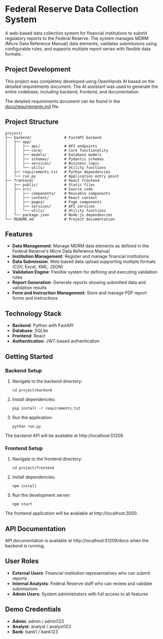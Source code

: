 























# Federal Reserve Data Collection System

A web-based data collection system for financial institutions to submit regulatory reports to the Federal Reserve. The system manages MDRM (Micro Data Reference Manual) data elements, validates submissions using configurable rules, and supports multiple report series with flexible data formats.

## Project Development

This project was completely developed using OpenHands AI based on the detailed requirements document. The AI assistant was used to generate the entire codebase, including backend, frontend, and documentation.

The detailed requirements document can be found in the [docs/requirements.md](docs/requirements.md) file.

## Project Structure

```
project/
├── backend/               # FastAPI backend
│   ├── app/
│   │   ├── api/           # API endpoints
│   │   ├── core/          # Core functionality
│   │   ├── models/        # Database models
│   │   ├── schemas/       # Pydantic schemas
│   │   ├── services/      # Business logic
│   │   └── utils/         # Utility functions
│   ├── requirements.txt   # Python dependencies
│   └── run.py             # Application entry point
├── frontend/              # React frontend
│   ├── public/            # Static files
│   ├── src/               # Source code
│   │   ├── components/    # Reusable components
│   │   ├── context/       # React context
│   │   ├── pages/         # Page components
│   │   ├── services/      # API services
│   │   └── utils/         # Utility functions
│   └── package.json       # Node.js dependencies
└── README.md              # Project documentation
```

## Features

- **Data Management**: Manage MDRM data elements as defined in the Federal Reserve's Micro Data Reference Manual
- **Institution Management**: Register and manage financial institutions
- **Data Submission**: Web-based data upload supporting multiple formats (CSV, Excel, XML, JSON)
- **Validation Engine**: Flexible system for defining and executing validation rules
- **Report Generation**: Generate reports showing submitted data and validation results
- **Form and Instruction Management**: Store and manage PDF report forms and instructions

## Technology Stack

- **Backend**: Python with FastAPI
- **Database**: SQLite
- **Frontend**: React
- **Authentication**: JWT-based authentication

## Getting Started

### Backend Setup

1. Navigate to the backend directory:
   ```
   cd project/backend
   ```

2. Install dependencies:
   ```
   pip install -r requirements.txt
   ```

3. Run the application:
   ```
   python run.py
   ```

The backend API will be available at http://localhost:51209.

### Frontend Setup

1. Navigate to the frontend directory:
   ```
   cd project/frontend
   ```

2. Install dependencies:
   ```
   npm install
   ```

3. Run the development server:
   ```
   npm start
   ```

The frontend application will be available at http://localhost:3000.

## API Documentation

API documentation is available at http://localhost:51209/docs when the backend is running.

## User Roles

- **External Users**: Financial institution representatives who can submit reports
- **Internal Analysts**: Federal Reserve staff who can review and validate submissions
- **Admin Users**: System administrators with full access to all features

## Demo Credentials

- **Admin**: admin / admin123
- **Analyst**: analyst / analyst123
- **Bank**: bank1 / bank123























